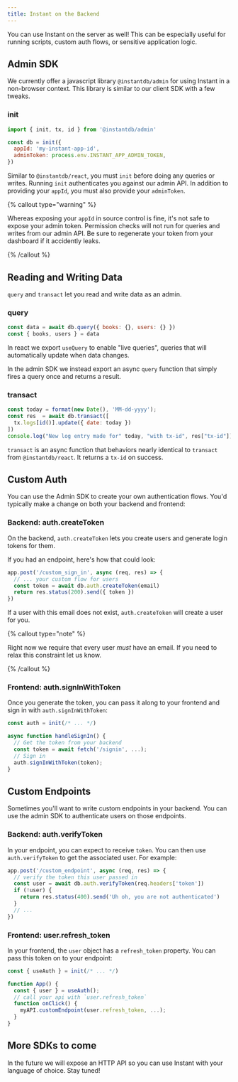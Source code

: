 ```yaml
---
title: Instant on the Backend
---
```


You can use Instant on the server as well! This can be especially useful for
running scripts, custom auth flows, or sensitive application logic.

## Admin SDK

We currently offer a javascript library `@instantdb/admin` for using Instant in
a non-browser context. This library is similar to our client SDK with a few
tweaks.

### init

```javascript
import { init, tx, id } from '@instantdb/admin'

const db = init({
  appId: 'my-instant-app-id',
  adminToken: process.env.INSTANT_APP_ADMIN_TOKEN,
})
```

Similar to `@instantdb/react`, you must `init` before doing any queries or
writes. Running `init` authenticates you against our admin API. In addition to
providing your `appId`, you must also provide your `adminToken`.

{% callout type="warning" %}

Whereas exposing your `appId` in source control is fine, it's not safe
to expose your admin token. Permission checks will not run for queries and
writes from our admin API. Be sure to regenerate your token from your dashboard
if it accidently leaks.

{% /callout %}

## Reading and Writing Data

`query` and `transact` let you read and write data as an admin.

### query

```javascript
const data = await db.query({ books: {}, users: {} })
const { books, users } = data
```

In react we export `useQuery` to enable "live queries", queries that will
automatically update when data changes.

In the admin SDK we instead export an async `query` function that simply fires a
query once and returns a result.

### transact

```javascript
const today = format(new Date(), 'MM-dd-yyyy');
const res  = await db.transact([
  tx.logs[id()].update({ date: today })
])
console.log("New log entry made for" today, "with tx-id", res["tx-id"])
```

`transact` is an async function that behaviors nearly identical to `transact`
from `@instantdb/react`. It returns a `tx-id` on success.

## Custom Auth

You can use the Admin SDK to create your own authentication flows. You'd typically make a change on both your backend and frontend:

### Backend: auth.createToken

On the backend, `auth.createToken` lets you create users and generate login tokens for them.

If you had an endpoint, here's how that could look:

```javascript
app.post('/custom_sign_in', async (req, res) => {
  // ... your custom flow for users
  const token = await db.auth.createToken(email)
  return res.status(200).send({ token })
})
```

If a user with this email does not exist, `auth.createToken` will create a user for you.

{% callout type="note" %}

Right now we require that every user _must_ have an email. If you need to relax this constraint let us know.

{% /callout %}

### Frontend: auth.signInWithToken

Once you generate the token, you can pass it along to your frontend and sign in with `auth.signInWithToken`:

```javascript
const auth = init(/* ... */)

async function handleSignIn() {
  // Get the token from your backend
  const token = await fetch('/signin', ...);
  // Sign in
  auth.signInWithToken(token);
}
```

## Custom Endpoints

Sometimes you'll want to write custom endpoints in your backend. You can use the admin SDK to authenticate users on those endpoints.

### Backend: auth.verifyToken

In your endpoint, you can expect to receive `token`. You can then use `auth.verifyToken` to get the associated user. For example:

```javascript
app.post('/custom_endpoint', async (req, res) => {
  // verify the token this user passed in
  const user = await db.auth.verifyToken(req.headers['token'])
  if (!user) {
    return res.status(400).send('Uh oh, you are not authenticated')
  }
  // ...
})
```

### Frontend: user.refresh_token

In your frontend, the `user` object has a `refresh_token` property. You can pass this token on to your endpoint:

```javascript
const { useAuth } = init(/* ... */)

function App() {
  const { user } = useAuth();
  // call your api with `user.refresh_token`
  function onClick() {
    myAPI.customEndpoint(user.refresh_token, ...);
  }
}
```

## More SDKs to come

In the future we will expose an HTTP API so you can use Instant with your
language of choice. Stay tuned!
